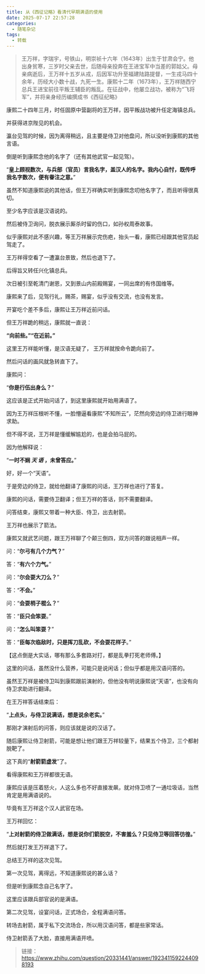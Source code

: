 ```yaml
---
title: 从《西征记略》看清代早期满语的使用
date: 2025-07-17 22:57:28
categories:
  - 随笔杂记
tags:
  - 转载
---
```

> 王万祥，字瑞宇，号铁山，明崇祯十六年（1643年）出生于甘肃会宁。他出身贫寒，三岁时父亲去世，后随母亲投奔在王进宝军中当差的郭姑父。母亲病逝后，王万祥十五岁从戎，后因军功升至福建陆路提督，一生戎马四十余年，历经大小数十战，九死一生。康熙十二年（1673年），王万祥随西宁总兵王进宝前往平叛王辅臣的叛乱。在征战中，他屡立战功，被称为“飞将军”，并将亲身经历编撰成书《西征纪略》

康熙二十四年三月，时任固原中营副将的王万祥，因平叛战功被升任定海镇总兵。

并获得进京陛见的机会。

瀛台见驾的时候，因为离得稍远，且主要是侍卫对他盘问，所以没听到康熙的其他言语。

倒是听到康熙念他的名字了（还有其他武官一起见驾）。

“**皇上顾视数次，与兵部（官员）言我名字，盖汉人的名字。我内心自忖，既传呼我名字数次，便有眷注之意。**”

虽然不知道康熙说的其他话，但王万祥确实听到康熙念叨他名字了，而且听得很真切。

至少名字应该是汉语说的。

然后被侍卫询问，脱衣展示厮杀时留的伤口，如孙权周泰故事。

似乎康熙对此不感兴趣，等王万祥展示完伤疤，抬头一看，康熙已经跟其他官员起驾走了。

王万祥得空看了一遭瀛台景致，然后也退下了。

后得旨又转任兴化镇总兵。

次日被引至乾清门谢恩，又到景山内前殿赐宴，一同出席的有佟国维等。

康熙来了后，见驾行礼，赐茶，赐宴，似乎没有交流，也没有发言。

开宴吃个差不多后，康熙让王万祥近前问话。

但王万祥跪的稍远，康熙就一直说：

**“向前些。”“在近前。”**

这里王万祥能听懂，是汉语无疑了， 王万祥就按命令跪向前了。

然后问话的画风就急转直下了。

康熙问：

“**你是行伍出身么？**”

这应该是正式开始问话了，到这里康熙就开始用满语了。

因为王万祥压根听不懂，一脸懵逼看康熙“不知所云”，茫然向旁边的侍卫进行眼神求助。

但不得不说，王万祥是懂缓解尴尬的，也是会拍马屁的。

因为他解释说：

“**一时不娴 _天 语_ ，未曾答应。**”

好，好一个“天语”。

于是旁边的侍卫，就给他翻译了康熙的问话，王万祥也进行了答复。

康熙的问话，需要侍卫翻译；但王万祥的答话，则不需要翻译。

问答结束，康熙又带着一种大臣、侍卫，出去射箭。

王万祥也展示了箭法。

康熙又就武艺问题，跟王万祥聊了个颠三倒四，双方问答的跟说相声一样。

问：“**尔弓有几个力气？**”

答：“**有六个力气。**”

问：“**尔会耍大刀么？**”

答：“**不会。**”

问：“**会耍梢子棍么？**”

答：“**臣只会笨耍**。”

问：“**怎么叫笨耍？**”

答：“**臣每次临敌时，只是挥刀乱砍，不会耍花样子**。”

【这点倒是大实话，哪有那么多套路对打，都是乱拳打死老师傅。】

这里的问话，虽然没什么营养，可能只是说闲话；但似乎都是用汉语问答的。

虽然王万祥是被侍卫叫到康熙跟前演射的，但他没有明说康熙说“天语”，也没有向侍卫求助进行翻译。

在王万祥答话结束后：

“**上点头，与侍卫说满话，想是说余老实。**”

那刚才演射后的问答，则应该就是说的汉话了。

随后康熙让侍卫射箭，可能是想让他们跟王万祥较量下，结果五个侍卫，三个都射脱靶了。

这下真的“**射箭箭虚发**”了。

看得康熙和王万祥都很无语。

康熙应该是压着怒火，人这么多也不好直接发飙，就对侍卫喷了一通垃圾话，当然肯定是用满语说的。

毕竟有王万祥这个汉人武官在场。

王万祥回忆：

“**上对射箭的侍卫做满话，想是说你们箭脱空，不害羞么？只见侍卫等回答彷徨。**”

然后就打发王万祥退下了。

总结王万祥的这次见驾。

第一次见驾，离得远，不知道康熙说的甚么话？

但是听到康熙念自己名字了。

这里应该跟兵部官说的是满语。

第二次见驾，设宴问话，正式场合，全程满语问答。

转场去射箭，属于私下交流场合，所以用汉语问答，都是些家常话。

侍卫射箭丢了大脸，直接用满语开喷。

> 链接：https://www.zhihu.com/question/20331441/answer/1923411592244098193
